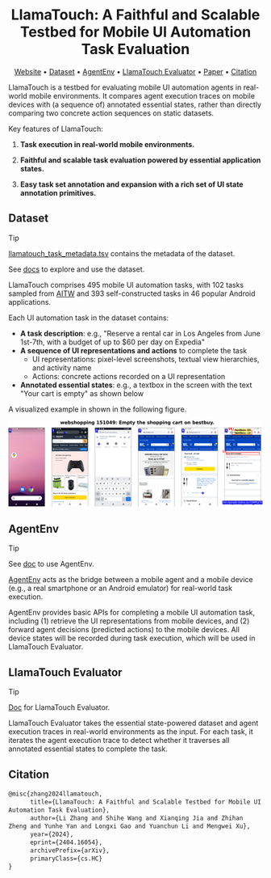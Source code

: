 <div align="center">
    <h1>LlamaTouch: A Faithful and Scalable Testbed for Mobile UI Automation Task Evaluation</h1>
</div>

<p align="center">
  <a href="https://example.com">Website</a> •
  <a href="#dataset">Dataset</a> •
  <a href="#agentenv">AgentEnv</a> •
  <a href="#llamatouch-evaluator">LlamaTouch Evaluator</a> •
  <a href="https://arxiv.org/abs/2404.16054">Paper</a> •
  <a href="#citation">Citation</a>
</p>

LlamaTouch is a testbed for evaluating mobile UI automation agents in real-world mobile environments.
It compares agent execution traces on mobile devices with (a sequence of) annotated essential states, rather than directly comparing two concrete action sequences on static datasets.

Key features of LlamaTouch:

1. **Task execution in real-world mobile environments.**
<!-- : Mobile UI automation agents execute tasks on real mobile devices with dynamic contents to reveal their real capabilities. -->

2. **Faithful and scalable task evaluation powered by essential application states.**
<!-- : Powered by the annotated application states in the ground-truth task interaction sequences, LlamaTouch accurately records and compares application states with pre-defined counterparts. -->

3. **Easy task set annotation and expansion with a rich set of UI state annotation primitives.**

## Dataset

> [!TIP]
> [llamatouch_task_metadata.tsv](dataset/llamatouch_task_metadata.tsv) contains the metadata of the dataset.
>
> See [docs](dataset/README.md) to explore and use the dataset.

LlamaTouch comprises 495 mobile UI automation tasks, with 102 tasks sampled from [AITW](https://arxiv.org/abs/2307.10088) and 393 self-constructed tasks in 46 popular Android applications.

Each UI automation task in the dataset contains:

- **A task description**: e.g., "Reserve a rental car in Los Angeles from June 1st-7th, with a budget of up to $60 per day on Expedia"
- **A sequence of UI representations and actions** to complete the task
    - UI representations: pixel-level screenshots, textual view hierarchies, and activity name
    - Actions: concrete actions recorded on a UI representation
- **Annotated essential states**: e.g., a textbox in the screen with the text "Your cart is empty" as shown below

A visualized example in shown in the following figure.

<div align="center">
    <img src="resources/example_task.png">
</div>

## AgentEnv

> [!TIP]
> See [doc](https://github.com/LlamaTouch/AgentEnv) to use AgentEnv.

[AgentEnv](https://github.com/) acts as the bridge between a mobile agent and a mobile device (e.g., a real smartphone or an Android emulator) for real-world task execution.

AgentEnv provides basic APIs for completing a mobile UI automation task, including (1) retrieve the UI representations from mobile devices, and (2) forward agent decisions (predicted actions) to the mobile devices.
All device states will be recorded during task execution, which will be used in LlamaTouch Evaluator.

## LlamaTouch Evaluator

> [!TIP]
> [Doc](https://github.com/LlamaTouch/Evaluator) for LlamaTouch Evaluator.

LlamaTouch Evaluator takes the essential state-powered dataset and agent execution traces in real-world environments as the input.
For each task, it iterates the agent execution trace to detect whether it traverses all annotated essential states to complete the task.

## Citation

```
@misc{zhang2024llamatouch,
      title={LlamaTouch: A Faithful and Scalable Testbed for Mobile UI Automation Task Evaluation}, 
      author={Li Zhang and Shihe Wang and Xianqing Jia and Zhihan Zheng and Yunhe Yan and Longxi Gao and Yuanchun Li and Mengwei Xu},
      year={2024},
      eprint={2404.16054},
      archivePrefix={arXiv},
      primaryClass={cs.HC}
}
```